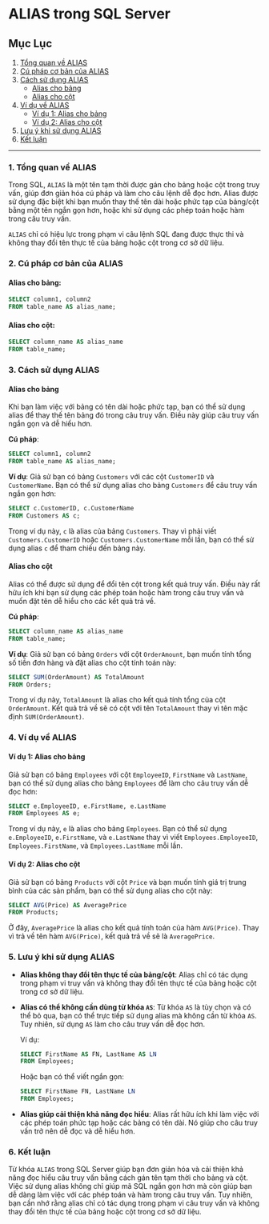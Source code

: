 # **ALIAS trong SQL Server**

## Mục Lục

1. [Tổng quan về ALIAS](#1-tổng-quan-về-alias)
2. [Cú pháp cơ bản của ALIAS](#2-cú-pháp-cơ-bản-của-alias)
3. [Cách sử dụng ALIAS](#3-cách-sử-dụng-alias)
   - [Alias cho bảng](#alias-cho-bảng)
   - [Alias cho cột](#alias-cho-cột)
4. [Ví dụ về ALIAS](#4-ví-dụ-về-alias)
   - [Ví dụ 1: Alias cho bảng](#ví-dụ-1-alias-cho-bảng)
   - [Ví dụ 2: Alias cho cột](#ví-dụ-2-alias-cho-cột)
5. [Lưu ý khi sử dụng ALIAS](#5-lưu-ý-khi-sử-dụng-alias)
6. [Kết luận](#6-kết-luận)

---

### 1. Tổng quan về ALIAS

Trong SQL, `ALIAS` là một tên tạm thời được gán cho bảng hoặc cột trong truy vấn, giúp đơn giản hóa cú pháp và làm cho câu lệnh dễ đọc hơn. Alias được sử dụng đặc biệt khi bạn muốn thay thế tên dài hoặc phức tạp của bảng/cột bằng một tên ngắn gọn hơn, hoặc khi sử dụng các phép toán hoặc hàm trong câu truy vấn.

`ALIAS` chỉ có hiệu lực trong phạm vi câu lệnh SQL đang được thực thi và không thay đổi tên thực tế của bảng hoặc cột trong cơ sở dữ liệu.

### 2. Cú pháp cơ bản của ALIAS

#### Alias cho bảng:

```sql
SELECT column1, column2
FROM table_name AS alias_name;
```

#### Alias cho cột:

```sql
SELECT column_name AS alias_name
FROM table_name;
```

### 3. Cách sử dụng ALIAS

#### Alias cho bảng

Khi bạn làm việc với bảng có tên dài hoặc phức tạp, bạn có thể sử dụng alias để thay thế tên bảng đó trong câu truy vấn. Điều này giúp câu truy vấn ngắn gọn và dễ hiểu hơn.

**Cú pháp**:

```sql
SELECT column1, column2
FROM table_name AS alias_name;
```

**Ví dụ**:
Giả sử bạn có bảng `Customers` với các cột `CustomerID` và `CustomerName`. Bạn có thể sử dụng alias cho bảng `Customers` để câu truy vấn ngắn gọn hơn:

```sql
SELECT c.CustomerID, c.CustomerName
FROM Customers AS c;
```

Trong ví dụ này, `c` là alias của bảng `Customers`. Thay vì phải viết `Customers.CustomerID` hoặc `Customers.CustomerName` mỗi lần, bạn có thể sử dụng alias `c` để tham chiếu đến bảng này.

#### Alias cho cột

Alias có thể được sử dụng để đổi tên cột trong kết quả truy vấn. Điều này rất hữu ích khi bạn sử dụng các phép toán hoặc hàm trong câu truy vấn và muốn đặt tên dễ hiểu cho các kết quả trả về.

**Cú pháp**:

```sql
SELECT column_name AS alias_name
FROM table_name;
```

**Ví dụ**:
Giả sử bạn có bảng `Orders` với cột `OrderAmount`, bạn muốn tính tổng số tiền đơn hàng và đặt alias cho cột tính toán này:

```sql
SELECT SUM(OrderAmount) AS TotalAmount
FROM Orders;
```

Trong ví dụ này, `TotalAmount` là alias cho kết quả tính tổng của cột `OrderAmount`. Kết quả trả về sẽ có cột với tên `TotalAmount` thay vì tên mặc định `SUM(OrderAmount)`.

### 4. Ví dụ về ALIAS

#### Ví dụ 1: Alias cho bảng

Giả sử bạn có bảng `Employees` với cột `EmployeeID`, `FirstName` và `LastName`, bạn có thể sử dụng alias cho bảng `Employees` để làm cho câu truy vấn dễ đọc hơn:

```sql
SELECT e.EmployeeID, e.FirstName, e.LastName
FROM Employees AS e;
```

Trong ví dụ này, `e` là alias cho bảng `Employees`. Bạn có thể sử dụng `e.EmployeeID`, `e.FirstName`, và `e.LastName` thay vì viết `Employees.EmployeeID`, `Employees.FirstName`, và `Employees.LastName` mỗi lần.

#### Ví dụ 2: Alias cho cột

Giả sử bạn có bảng `Products` với cột `Price` và bạn muốn tính giá trị trung bình của các sản phẩm, bạn có thể sử dụng alias cho cột này:

```sql
SELECT AVG(Price) AS AveragePrice
FROM Products;
```

Ở đây, `AveragePrice` là alias cho kết quả tính toán của hàm `AVG(Price)`. Thay vì trả về tên hàm `AVG(Price)`, kết quả trả về sẽ là `AveragePrice`.

### 5. Lưu ý khi sử dụng ALIAS

- **Alias không thay đổi tên thực tế của bảng/cột**: Alias chỉ có tác dụng trong phạm vi truy vấn và không thay đổi tên thực tế của bảng hoặc cột trong cơ sở dữ liệu.
- **Alias có thể không cần dùng từ khóa `AS`**: Từ khóa `AS` là tùy chọn và có thể bỏ qua, bạn có thể trực tiếp sử dụng alias mà không cần từ khóa `AS`. Tuy nhiên, sử dụng `AS` làm cho câu truy vấn dễ đọc hơn.

  Ví dụ:

  ```sql
  SELECT FirstName AS FN, LastName AS LN
  FROM Employees;
  ```

  Hoặc bạn có thể viết ngắn gọn:

  ```sql
  SELECT FirstName FN, LastName LN
  FROM Employees;
  ```

- **Alias giúp cải thiện khả năng đọc hiểu**: Alias rất hữu ích khi làm việc với các phép toán phức tạp hoặc các bảng có tên dài. Nó giúp cho câu truy vấn trở nên dễ đọc và dễ hiểu hơn.

### 6. Kết luận

Từ khóa `ALIAS` trong SQL Server giúp bạn đơn giản hóa và cải thiện khả năng đọc hiểu câu truy vấn bằng cách gán tên tạm thời cho bảng và cột. Việc sử dụng alias không chỉ giúp mã SQL ngắn gọn hơn mà còn giúp bạn dễ dàng làm việc với các phép toán và hàm trong câu truy vấn. Tuy nhiên, bạn cần nhớ rằng alias chỉ có tác dụng trong phạm vi câu truy vấn và không thay đổi tên thực tế của bảng hoặc cột trong cơ sở dữ liệu.
